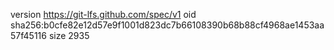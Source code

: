 version https://git-lfs.github.com/spec/v1
oid sha256:b0cfe82e12d57e9f1001d823dc7b66108390b68b88cf4968ae1453aa57f45116
size 2935
